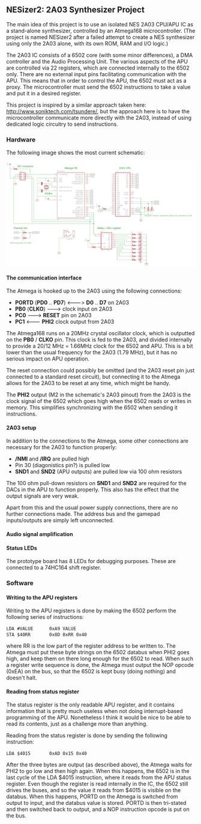 ## NESizer2: 2A03 Synthesizer Project

The main idea of this project is to use an isolated NES 2A03 CPU/APU IC as a stand-alone synthesizer, controlled by an Atmega168 microcontroller. (The project is named NESizer2 after a failed attempt to create a NES synthesizer using only the 2A03 alone, with its own ROM, RAM and I/O logic.)

The 2A03 IC consists of a 6502 core (with some minor differences), a DMA controller and the Audio Processing Unit. The various aspects of the APU are controlled via 22 registers, which are connected internally to the 6502 only. There are no external input pins facilitating communication with the APU. This means that in order to control the APU, the 6502 must act as a proxy. The microcontroller must send the 6502 instructions to take a value and put it in a desired register. 

This project is inspired by a similar approach taken here: http://www.soniktech.com/tsundere/, but the approach here is to have the microcontroller communicate more directly with the 2A03, instead of using dedicated logic circuitry to send instructions.


### Hardware

The following image shows the most current schematic:

![alt text](https://raw.githubusercontent.com/Jaffe-/NESizer2/master/hw.png "Logo Title Text 1")

#### The communication interface

The Atmega is hooked up to the 2A03 using the following connections:

- **PORTD** (**PD0** .. **PD7**)  <--->  **D0** .. **D7** on 2A03
- **PB0** (**CLKO**)  --->  clock input on 2A03
- **PC0**  --->  **RESET** pin on 2A03
- **PC1**  <---  **PHI2** clock output from 2A03

The Atmega168 runs on a 20MHz crystal oscillator clock, which is outputted on the **PB0** / **CLKO** pin. This clock is fed to the 2A03, and divided internally to provide a 20/12 MHz = 1.66MHz clock for the 6502 and APU. This is a bit lower than the usual frequency for the 2A03 (1.79 MHz), but it has no serious impact on APU operation.

The reset connection could possibly be omitted (and the 2A03 reset pin just connected to a standard reset circuit), but connecting it to the Atmega allows for the 2A03 to be reset at any time, which might be handy. 

The **PHI2** output (M2 in the schematic's 2A03 pinout) from the 2A03 is the clock signal of the 6502 which goes high when the 6502 reads or writes in memory. This simplifies synchronizing with the 6502 when sending it instructions. 

	     
#### 2A03 setup

In addition to the connections to the Atmega, some other connections are necessary for the 2A03 to function properly:

- **/NMI** and **/IRQ** are pulled high
- Pin 30 (diagonistics pin?) is pulled low
- **SND1** and **SND2** (APU outputs) are pulled low via 100 ohm resistors

The 100 ohm pull-down resistors on **SND1** and **SND2** are required for the DACs in the APU to function properly. This also has the effect that the output signals are very weak. 

Apart from this and the usual power supply connections, there are no further connections made. The address bus and the gamepad inputs/outputs are simply left unconnected. 


#### Audio signal amplification

#### Status LEDs

The prototype board has 8 LEDs for debugging purposes. These are connected to a 74HC164 shift register.

### Software

#### Writing to the APU registers

Writing to the APU registers is done by making the 6502 perform the following series of instructions:

    LDA #VALUE		0xA9 VALUE
    STA $40RR		0x8D 0xRR 0x40

where RR is the low part of the register address to be written to. The Atmega must put these byte strings on the 6502 databus when PHI2 goes high, and keep them on there long enough for the 6502 to read. When such a register write sequence is done, the Atmega must output the NOP opcode (0xEA) on the bus, so that the 6502 is kept busy (doing nothing) and doesn't halt. 


#### Reading from status register

The status register is the only readable APU register, and it contains information that is pretty much useless when not doing interrupt-based programming of the APU. Nonetheless I think it would be nice to be able to read its contents, just as a challenge more than anything. 

Reading from the status register is done by sending the following instruction:

    LDA $4015		0xAD 0x15 0x40
    
After the three bytes are output (as described above), the Atmega waits for PHI2 to go low and then high again. When this happens, the 6502 is in the last cycle of the LDA $4015 instruction, where it reads from the APU status register. Even though the register is read internally in the IC, the 6502 still drives the buses, and so the value it reads from $4015 is visible on the databus. When this happens, PORTD on the Atmega is switched from output to input, and the databus value is stored. PORTD is then tri-stated and then switched back to output, and a NOP instruction opcode is put on the bus. 


